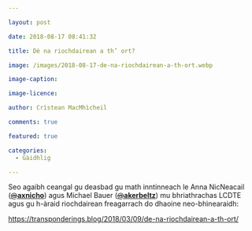 ```yaml
---

layout: post

date: 2018-08-17 08:41:32

title: Dè na riochdairean a th’ ort?

image: /images/2018-08-17-de-na-riochdairean-a-th-ort.webp

image-caption:

image-licence:

author: Crìstean MacMhìcheil

comments: true

featured: true

categories:
  - Gàidhlig

---
```


Seo agaibh ceangal gu deasbad gu math inntinneach le Anna NicNeacail (<a class="twitter-atreply pretty-link js-nav" dir="ltr" href="https://twitter.com/axnicho" data-mentioned-user-id="15308501"><s>@</s><b>axnicho</b></a>) agus Michael Bauer (<a class="twitter-atreply pretty-link js-nav" dir="ltr" href="https://twitter.com/akerbeltz" data-mentioned-user-id="325868074"><s>@</s><b>akerbeltz</b></a>) mu bhriathrachas LCDTE agus gu h-àraid riochdairean freagarrach do dhaoine neo-bhìnearaidh:

<https://transponderings.blog/2018/03/09/de-na-riochdairean-a-th-ort/>
